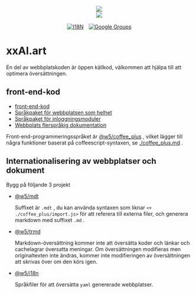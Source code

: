 <p align="center"><a href="https://xxai.art"><img src="https://cdn.jsdelivr.net/gh/xxai-art/doc/logo.svg"/></a><br/><a href="https://xxai.art"><img src="https://cdn.jsdelivr.net/gh/xxai-art/doc/xxai.svg"/></a></p><p align="center"><a href="https://github.com/xxai-art/doc#readme"><img alt="I18N" src="https://cdn.jsdelivr.net/gh/wactax/img/t.svg"/></a>　<a href="https://groups.google.com/u/0/g/xxai-art"><img alt="Google Groups" src="https://cdn.jsdelivr.net/gh/wactax/img/g-groups.svg"/></a></p>

# xxAI.art

En del av webbplatskoden är öppen källkod, välkommen att hjälpa till att optimera översättningen.

## front-end-kod

* [front-end-kod](https://github.com/xxai-art/web)
* [Språkpaket för webbplatsen som helhet](https://github.com/xxai-art/web/tree/main/i18n)
* [Språkpaket för inloggningsmoduler](https://github.com/wacpkg/user/tree/main/ui.i18n)
* [Webbplats flerspråkig dokumentation](https://github.com/xxai-doc)

Front-end-programmeringsspråket är [@w5/coffee_plus](http://npmjs.com/@w5/coffee_plus) , vilket lägger till några funktioner baserat på coffeescript-syntaxen, se [./coffee_plus.md](./coffee_plus.md) .

## Internationalisering av webbplatser och dokument

Bygg på följande 3 projekt

* [@w5/mdt](https://www.npmjs.com/package/@w5/mdt)

  Suffixet är `.mdt` , du kan använda syntaxen som liknar `<+ ./coffee_plus/import.js>` för att referera till externa filer, och generera markdown med suffixet `.md` .

* [@w5/trmd](https://www.npmjs.com/package/@w5/trmd)

  Markdown-översättning kommer inte att översätta koder och länkar och cachelagrar översatta meningar. Om översättningen modifieras men originaltexten inte ändras, kommer inte modifieringen av översättningen att skrivas över om den körs igen.

* [@w5/i18n](https://www.npmjs.com/package/@w5/i18n)

  Språkfiler för att översätta `yaml` genererade webbplatser.

